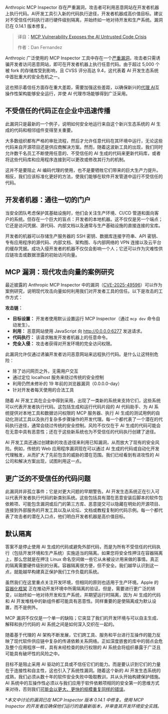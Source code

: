 <!--
title: MCP漏洞引爆AI不信任代码危机
cover: https://cdn.thenewstack.io/media/2025/07/ff3f6a5d-doubt2.jpg
summary: Anthropic MCP Inspector 存在严重漏洞，攻击者可利用恶意网站在开发者机器上执行代码。AI开发工具引入新的代码执行途径，开发者机器成高价值目标。建议对不受信任代码执行进行硬件级别隔离，并始终如一地对待开发和生产系统。漏洞已在 0.14.1 版本修复。
-->

Anthropic MCP Inspector 存在严重漏洞，攻击者可利用恶意网站在开发者机器上执行代码。AI开发工具引入新的代码执行途径，开发者机器成高价值目标。建议对不受信任代码执行进行硬件级别隔离，并始终如一地对待开发和生产系统。漏洞已在 0.14.1 版本修复。

> 译自：[MCP Vulnerability Exposes the AI Untrusted Code Crisis](https://thenewstack.io/mcp-vulnerability-exposes-the-ai-untrusted-code-crisis/)
> 
> 作者：Dan Fernandez

Anthropic 广泛使用的 MCP Inspector 工具中存在一个[严重漏洞](https://nvd.nist.gov/vuln/detail/CVE-2025-49596)，攻击者只需诱骗开发者访问恶意网站，即可在开发者机器上执行任意代码。由于超过 5,000 个被 fork 的存储库受到影响，且 CVSS 评分高达 9.4，这代表着 AI 开发生态系统中首批重大的安全危机之一。

这也预示着信任方面存在重大差距，需要加强这些差距，以确保新兴的[代理 AI](https://thenewstack.io/ready-or-not-agentic-ai-is-disrupting-corporate-landscapes/)互操作性架构能够安全运行，并使 AI 代理市场能够得到广泛采用。

## 不受信任的代码正在企业中迅速传播

此漏洞只是最新的一个例子，说明如何安全地运行来自这个新兴生态系统的 AI 生成的代码和相邻组件变得至关重要。

大多数组织都有严格的审批流程，然后才允许任意代码在其环境中运行，无论这些代码来自开源项目还是供应商解决方案。然而，随着这波新工具的出现，我们同时允许数千名员工不断使用任意的、不受信任的 AI 生成的代码来更新代码库，或者将这些代码库和应用程序连接到可以更改或修改其行为的机制。

这并不是要阻止 AI 编码代理的使用，也不是要牺牲它们带来的巨大生产力提升。相反，我们应该标准化更好的方法，使我们能够在软件开发管道中运行不受信任的代码。

## 开发者机器：通往一切的门户

当安全团队考虑保护其基础设施时，他们会关注生产环境、CI/CD 管道和面向客户的系统。但存在一个巨大的盲点：开发者的本地机器。这不仅仅是另一个端点；它还是访问凭据、源代码、内部文档以及通常与生产基础设施的直接连接的宝库。

开发者的机器可以存储生产服务器的 SSH 密钥、数据库连接字符串、API 密钥、专有应用程序的源代码、内部文档、架构图、与内部网络的 VPN 连接以及云平台的缓存凭据。成功入侵开发者的机器不仅仅会影响一个人；它还可以作为灾难性供应链攻击或数据泄露的初始访问向量。

## MCP 漏洞：现代攻击向量的案例研究

最近披露的 Anthropic MCP Inspector 中的漏洞（[CVE-2025-49596](https://www.oligo.security/blog/critical-rce-vulnerability-in-anthropic-mcp-inspector-cve-2025-49596)）可以作为案例研究，说明现代攻击向量如何利用我们对开发者工具的信任。以下是攻击的工作方式：

**攻击链：**

* **目标设置：** 开发者使用默认设置运行 MCP Inspector（通过 `mcp dev` 命令自动发生）。
* **利用：** 恶意网站使用 JavaScript 向 http://0.0.0.0:6277 发送请求。
* **代码执行：** 该请求触发开发者机器上的任意命令。
* **完全入侵：** 攻击者获得对开发环境的完全访问权限。

此漏洞允许仅通过诱骗开发者访问恶意网站来远程执行代码。是什么让这特别危险：

* 除了访问网页之外，无需用户交互
* 通过定位 localhost 服务来绕过传统的安全控制
* 利用仍然未修补的 19 年前的浏览器漏洞（0.0.0.0-day）
* 针对开发者每天使用的合法工具

随着 AI 开发工具在企业中得到采用，出现了一类新的系统来支持它们，这些系统可以代表开发者执行代码。这包括生成和运行代码片段的 AI 代码助手、为 AI 系统提供对本地工具和数据访问权限的 MCP 服务器、执行 AI 生成的测试用例的自动化测试工具以及执行复杂多步骤操作的开发代理。每一个都代表了一个潜在的代码执行途径，通常会绕过传统的安全控制。风险不仅仅在于 AI 生成的代码可能会在无意中具有恶意性；还在于这些新系统也为不受信任的代码执行创建了途径。

AI 开发工具还通过创建新的攻击途径来利用已知漏洞，从而放大了现有的安全风险。例如，传统的 Web 应用程序漏洞现在可以通过 AI 生成的代码或自动化开发代理触发，从而扩大了先前包含的威胁的潜在范围。我们已经看到有进攻性的 AI 公司和解决方案出现，试图利用这一点。

## 更广泛的不受信任的代码问题

此漏洞并非孤立事件；它是对更大问题的早期警告。AI 开发生态系统正在引入可以代表开发者执行代码的新类别系统。这些包括具有潜在恶意安装后脚本的软件包依赖项、可能包含漏洞或后门的第三方库、恶意提交可以隐藏在明处的开源项目、连接到外部服务的开发工具以及从论坛、文档或教程复制的代码示例。每一个都代表了攻击者的潜在入口点，他们明白开发者机器是高价值目标。

## 默认隔离

答案不是停止使用 AI 生成的代码或避免外部代码，而是为所有不受信任的代码执行（包括开发环境和生产系统）实施适当的隔离。如果您将安全性押注在容器隔离上，那么您就是在押注 Linux 命名空间做一些它从未被设计用来做的事情。真正的隔离需要硬件级别的分离。容器隔离很方便，但不安全。我们越早认识到这一点，就能越早构建真正保护我们工作负载的系统。

虽然我们在这里重点关注开发环境，但相同的原则也适用于生产环境。Apple 的 [容器化框架](https://thenewstack.io/what-you-need-to-know-about-apples-new-container-framework/) 正在推动开发环境中所需隔离的验证。但是，需要进行更广泛的转变，以始终如一地对待开发和生产系统，并期望运行时隔离，因为 AI 生成的代码和 AI 开发堆栈中的新组件都可能具有恶意性。同样重要的是使隔离成为默认设置，而不是例外。

MCP 漏洞不仅仅是一个单一的缺陷；它突显了我们的开发环境与可以自主生成、解释和执行代码的 AI 系统之间是如何深入交织在一起的。

随着基于代理的 AI 架构不断发展，它们跨工具、服务和平台进行互操作的能力反映了现代软件供应链中复杂的传递依赖关系网络。正如深度嵌套的库中的弱点会危及整个应用程序一样，具有未经检查的执行权限的 AI 系统会将组织暴露于广泛且可能具有破坏性的风险之中。

目标不是阻止采用 AI 驱动的工具或不信任它们的能力。而是要认识到它们的力量在于连接性和自主性，这也引入了系统性漏洞。随着这个新的 AI 开发生态系统的成熟，我们必须从数十年的软件安全失败中吸取教训，并从头开始构建保护措施。AI 系统中的互操作性必须以与我们应用于软件依赖项相同的安全第一的思维方式来对待，否则我们[可能会以更大、更快的规模重复同样的错误](https://thenewstack.io/future-proofing-ai-repeating-mistakes-or-learning-from-the-past/)。

\**本文中讨论的漏洞已在 MCP Inspector 版本 0.14.1 中修复。使用 MCP Inspector 的开发者应确保他们运行的是最新版本，并审查其开发环境安全实践。*
